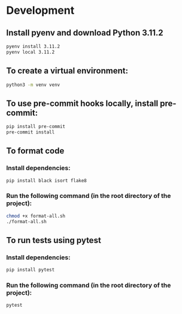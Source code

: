 # Development

## Install pyenv and download Python 3.11.2

```bash
pyenv install 3.11.2
pyenv local 3.11.2
```

## To create a virtual environment:

```bash
python3 -m venv venv
```

## To use pre-commit hooks locally, install pre-commit:

```bash
pip install pre-commit
pre-commit install
```

## To format code
### Install dependencies:

```bash
pip install black isort flake8
```

### Run the following command (in the root directory of the project):

```bash
chmod +x format-all.sh
./format-all.sh
```

## To run tests using pytest

### Install dependencies:
```bash
pip install pytest
```

### Run the following command (in the root directory of the project):

```bash
pytest
```
